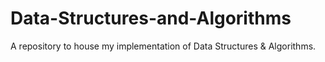 # Data-Structures-and-Algorithms 
A repository to house my implementation of Data Structures & Algorithms.
